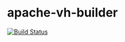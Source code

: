 # apache-vh-builder
[![Build Status](https://travis-ci.org/kyle95wm/apache-vh-builder.svg?branch=master)](https://travis-ci.org/kyle95wm/apache-vh-builder)
